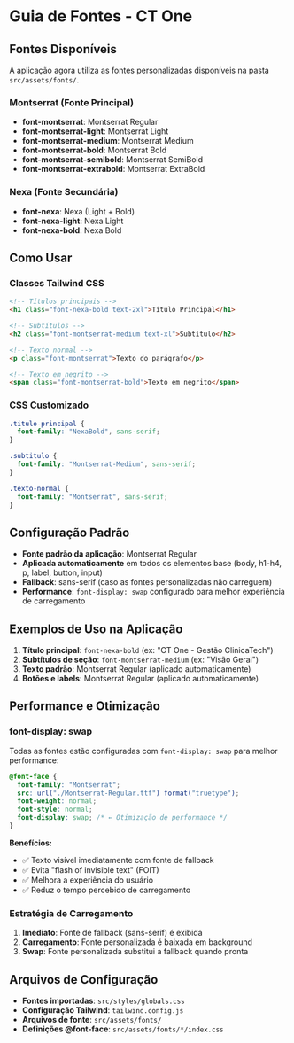 # Guia de Fontes - CT One

## Fontes Disponíveis

A aplicação agora utiliza as fontes personalizadas disponíveis na pasta `src/assets/fonts/`.

### Montserrat (Fonte Principal)

- **font-montserrat**: Montserrat Regular
- **font-montserrat-light**: Montserrat Light
- **font-montserrat-medium**: Montserrat Medium
- **font-montserrat-bold**: Montserrat Bold
- **font-montserrat-semibold**: Montserrat SemiBold
- **font-montserrat-extrabold**: Montserrat ExtraBold

### Nexa (Fonte Secundária)

- **font-nexa**: Nexa (Light + Bold)
- **font-nexa-light**: Nexa Light
- **font-nexa-bold**: Nexa Bold

## Como Usar

### Classes Tailwind CSS

```html
<!-- Títulos principais -->
<h1 class="font-nexa-bold text-2xl">Título Principal</h1>

<!-- Subtítulos -->
<h2 class="font-montserrat-medium text-xl">Subtítulo</h2>

<!-- Texto normal -->
<p class="font-montserrat">Texto do parágrafo</p>

<!-- Texto em negrito -->
<span class="font-montserrat-bold">Texto em negrito</span>
```

### CSS Customizado

```css
.titulo-principal {
  font-family: "NexaBold", sans-serif;
}

.subtitulo {
  font-family: "Montserrat-Medium", sans-serif;
}

.texto-normal {
  font-family: "Montserrat", sans-serif;
}
```

## Configuração Padrão

- **Fonte padrão da aplicação**: Montserrat Regular
- **Aplicada automaticamente** em todos os elementos base (body, h1-h4, p, label, button, input)
- **Fallback**: sans-serif (caso as fontes personalizadas não carreguem)
- **Performance**: `font-display: swap` configurado para melhor experiência de carregamento

## Exemplos de Uso na Aplicação

1. **Título principal**: `font-nexa-bold` (ex: "CT One - Gestão ClinicaTech")
2. **Subtítulos de seção**: `font-montserrat-medium` (ex: "Visão Geral")
3. **Texto padrão**: Montserrat Regular (aplicado automaticamente)
4. **Botões e labels**: Montserrat Regular (aplicado automaticamente)

## Performance e Otimização

### font-display: swap

Todas as fontes estão configuradas com `font-display: swap` para melhor performance:

```css
@font-face {
  font-family: "Montserrat";
  src: url("./Montserrat-Regular.ttf") format("truetype");
  font-weight: normal;
  font-style: normal;
  font-display: swap; /* ← Otimização de performance */
}
```

**Benefícios:**

- ✅ Texto visível imediatamente com fonte de fallback
- ✅ Evita "flash of invisible text" (FOIT)
- ✅ Melhora a experiência do usuário
- ✅ Reduz o tempo percebido de carregamento

### Estratégia de Carregamento

1. **Imediato**: Fonte de fallback (sans-serif) é exibida
2. **Carregamento**: Fonte personalizada é baixada em background
3. **Swap**: Fonte personalizada substitui a fallback quando pronta

## Arquivos de Configuração

- **Fontes importadas**: `src/styles/globals.css`
- **Configuração Tailwind**: `tailwind.config.js`
- **Arquivos de fonte**: `src/assets/fonts/`
- **Definições @font-face**: `src/assets/fonts/*/index.css`
